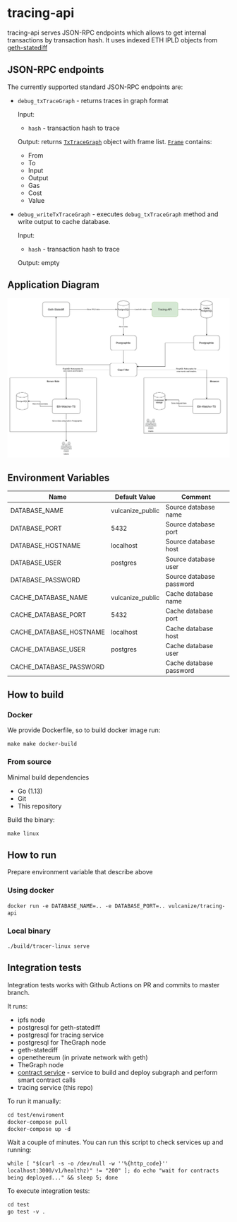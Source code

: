 # tracing-api

tracing-api serves JSON-RPC endpoints which allows to get internal transactions by transaction hash.
It uses indexed ETH IPLD objects from [geth-statediff](https://github.com/vulcanize/go-ethereum/releases)

## JSON-RPC endpoints

The currently supported standard JSON-RPC endpoints are:
* `debug_txTraceGraph` - returns traces in graph format

   Input:
    * `hash` - transaction hash to trace
    
   Output: returns [`TxTraceGraph`](./pkg/cache/package.go#L41) object with frame list.
   [`Frame`](./pkg/eth/tracer/call_tracer.go) contains:
    * From
    * To
    * Input
    * Output
    * Gas
    * Cost
    * Value
    
* `debug_writeTxTraceGraph` - executes `debug_txTraceGraph` method and write output to cache database.
    
    Input:
     * `hash` - transaction hash to trace
        
    Output: empty

## Application Diagram

![](schema.png)

## Environment Variables

| Name                      | Default Value    | Comment                          |
|---------------------------|------------------|----------------------------------|
| DATABASE_NAME             | vulcanize_public | Source database name             |
| DATABASE_PORT             | 5432             | Source database port             |
| DATABASE_HOSTNAME         | localhost        | Source database host             |
| DATABASE_USER             | postgres         | Source database user             |
| DATABASE_PASSWORD         |                  | Source database password         |
| CACHE_DATABASE_NAME       | vulcanize_public | Cache database name              |
| CACHE_DATABASE_PORT       | 5432             | Cache database port              |
| CACHE_DATABASE_HOSTNAME   | localhost        | Cache database host              |
| CACHE_DATABASE_USER       | postgres         | Cache database user              |
| CACHE_DATABASE_PASSWORD   |                  | Cache database password          |

## How to build

### Docker

We provide Dockerfile, so to build docker image run:

```
make make docker-build
```

### From source

Minimal build dependencies

* Go (1.13)
* Git
* This repository

Build the binary:

```
make linux
```

## How to run

Prepare environment variable that describe above

### Using docker

```
docker run -e DATABASE_NAME=.. -e DATABASE_PORT=.. vulcanize/tracing-api
```

### Local binary

```
./build/tracer-linux serve
```

## Integration tests

Integration tests works with Github Actions on PR and commits to master branch.

It runs:
* ipfs node
* postgresql for geth-statediff
* postgresql for tracing service
* postgresql for TheGraph node
* geth-statediff
* openethereum (in private network with geth)
* TheGraph node
* [contract service](./test/enviroment/contracts) - service to build and deploy subgraph and perform smart contract calls
* tracing service (this repo)

To run it manually:

```
cd test/enviroment 
docker-compose pull 
docker-compose up -d
```

Wait a couple of minutes. You can run this script to check services up and running:

```
while [ "$(curl -s -o /dev/null -w ''%{http_code}'' localhost:3000/v1/healthz)" != "200" ]; do echo "wait for contracts being deployed..." && sleep 5; done
```

To execute integration tests:

```
cd test
go test -v .
```